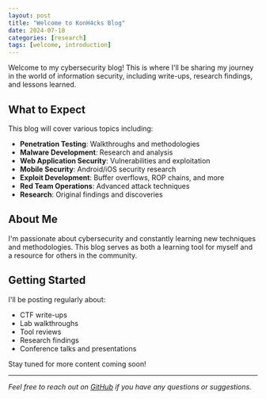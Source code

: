 ```yaml
---
layout: post
title: "Welcome to KonH4cks Blog"
date: 2024-07-18
categories: [research]
tags: [welcome, introduction]
---
```


Welcome to my cybersecurity blog! This is where I'll be sharing my journey in the world of information security, including write-ups, research findings, and lessons learned.

## What to Expect

This blog will cover various topics including:

- **Penetration Testing**: Walkthroughs and methodologies
- **Malware Development**: Research and analysis
- **Web Application Security**: Vulnerabilities and exploitation
- **Mobile Security**: Android/iOS security research
- **Exploit Development**: Buffer overflows, ROP chains, and more
- **Red Team Operations**: Advanced attack techniques
- **Research**: Original findings and discoveries

## About Me

I'm passionate about cybersecurity and constantly learning new techniques and methodologies. This blog serves as both a learning tool for myself and a resource for others in the community.

## Getting Started

I'll be posting regularly about:
- CTF write-ups
- Lab walkthroughs
- Tool reviews
- Research findings
- Conference talks and presentations

Stay tuned for more content coming soon!

---

*Feel free to reach out on [GitHub](https://github.com/konh4cks) if you have any questions or suggestions.* 